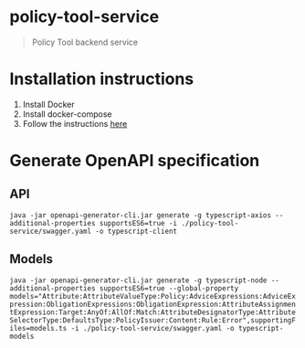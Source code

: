 # policy-tool-service

> Policy Tool backend service

# Installation instructions

1. Install Docker
2. Install docker-compose
3. Follow the instructions [here](https://github.com/gsoultos/policy-tool-docker)

# Generate OpenAPI specification

## API

`java -jar openapi-generator-cli.jar generate -g typescript-axios --additional-properties supportsES6=true -i ./policy-tool-service/swagger.yaml -o typescript-client`

## Models

`java -jar openapi-generator-cli.jar generate -g typescript-node --additional-properties supportsES6=true --global-property models="Attribute:AttributeValueType:Policy:AdviceExpressions:AdviceExpression:ObligationExpressions:ObligationExpression:AttributeAssignmentExpression:Target:AnyOf:AllOf:Match:AttributeDesignatorType:AttributeSelectorType:DefaultsType:PolicyIssuer:Content:Rule:Error",supportingFiles=models.ts -i ./policy-tool-service/swagger.yaml -o typescript-models`